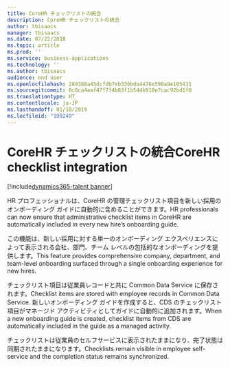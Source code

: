 ```yaml
---
title: CoreHR チェックリストの統合
description: CoreHR チェックリストの統合
author: tbisaacs
manager: tbisaacs
ms.date: 07/22/2018
ms.topic: article
ms.prod: ''
ms.service: business-applications
ms.technology: ''
ms.author: tbisaacs
audience: end user
ms.openlocfilehash: 299388a45dcfdb7eb336bda4476e598a9e105431
ms.sourcegitcommit: 0c8ca4eaf47f7f4b83f1b544b910e7cac92bd1f0
ms.translationtype: HT
ms.contentlocale: ja-JP
ms.lasthandoff: 01/10/2019
ms.locfileid: "199249"
---
```

#  <a name="corehr-checklist-integration"></a><span data-ttu-id="24168-103">CoreHR チェックリストの統合</span><span class="sxs-lookup"><span data-stu-id="24168-103">CoreHR checklist integration</span></span>

[!include[dynamics365-talent banner](../../includes/dynamics365-talent.md)]





<span data-ttu-id="24168-104">HR プロフェッショナルは、CoreHR の管理チェックリスト項目を新しい採用のオンボーディング ガイドに自動的に含めることができます。</span><span class="sxs-lookup"><span data-stu-id="24168-104">HR professionals can now ensure that administrative checklist items in CoreHR are automatically included in every new hire’s onboarding guide.</span></span>

<span data-ttu-id="24168-105">この機能は、新しい採用に対する単一のオンボーディング エクスペリエンスによって表示される会社、部門、チーム レベルの包括的なオンボーディングを提供します。</span><span class="sxs-lookup"><span data-stu-id="24168-105">This feature provides comprehensive company, department, and team-level onboarding surfaced through a single onboarding experience for new hires.</span></span>

<span data-ttu-id="24168-106">チェックリスト項目は従業員レコードと共に Common Data Service に保存されます。</span><span class="sxs-lookup"><span data-stu-id="24168-106">Checklist items are stored with employee records in Common Data Service.</span></span> <span data-ttu-id="24168-107">新しいオンボーディング ガイドを作成すると、CDS のチェックリスト項目がマネージド アクティビティとしてガイドに自動的に追加されます。</span><span class="sxs-lookup"><span data-stu-id="24168-107">When a new onboarding guide is created, checklist items from CDS are automatically included in the guide as a managed activity.</span></span> 

<span data-ttu-id="24168-108">チェックリストは従業員のセルフサービスに表示されたままになり、完了状態は同期されたままになります。</span><span class="sxs-lookup"><span data-stu-id="24168-108">Checklists remain visible in employee self-service and the completion status remains synchronized.</span></span>

<!--
## Who uses this feature
HR professionals
## License required
Talent license 
## Development status
Planning
## Target timeframe
Public Preview: September
-->
